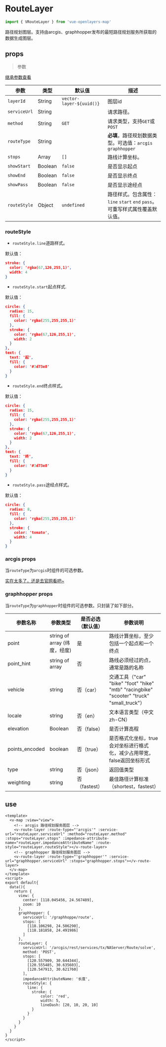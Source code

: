 # RouteLayer

```javascript
import { VRouteLayer } from 'vue-openlayers-map'
```

路径规划图层。支持由arcgis、graphhopper发布的最短路径规划服务所获取的数据生成图层。

## props

> 参数

[继承参数查看](LAYER_PROPS.md)

| 参数         | 类型    | 默认值                   | 描述                                                         |
| ------------ | ------- | ------------------------ | ------------------------------------------------------------ |
| `layerId`    | String  | `vector-layer-${uuid()}` | 图层id                                                       |
| `serviceUrl` | String  |                          | 请求路径。                                                   |
| `method`     | String  | `GET`                    | 请求类型，支持`GET`或  `POST`                                |
| `routeType`  | String  |                          | **必填**，路径规划数据类型。可选值：`arcgis`   `graphhopper` |
| `stops`      | Array   | `[]`                     | 路线计算坐标。                                               |
| `showStart`  | Boolean | `false`                  | 是否显示起点                                                 |
| `showEnd`    | Boolean | `false`                  | 是否显示终点                                                 |
| `showPass`   | Boolean | `false`                  | 是否显示途经点                                               |
| `routeStyle` | Object  | `undefined`              | 路径样式。包含属性：`line` `start` `end`  `pass`。可重写样式属性覆盖默认值。 |

### routeStyle

- `routeStyle.line`道路样式。

默认值：

```json
stroke: {
  color: 'rgba(67,126,255,1)',
  width: 4
}
```

- `routeStyle.start`起点样式.

默认值：

```json
circle: {
  radius: 15,
  fill: {
    color: 'rgba(255,255,255,1)'
  },
  stroke: {
    color: 'rgba(67,126,255,1)',
    width: 2
  }
},
text: {
  text: '起',
  fill: {
    color: '#3d73e8'
  }
}
```

- `routeStyle.end`终点样式。

默认值：

```json
circle: {
  radius: 15,
  fill: {
    color: 'rgba(255,255,255,1)'
  },
  stroke: {
    color: 'rgba(67,126,255,1)',
    width: 2
  }
},
text: {
  text: '终',
  fill: {
    color: '#3d73e8'
  }
}
```

- `routeStyle.pass`途经点样式。

默认值：

```json
circle: {
  radius: 8,
  fill: {
    color: 'rgba(255,255,255,1)'
  },
  stroke: {
    color: 'tomato',
    width: 4
  }
}
```

### arcgis props

当`routeType`为`arcgis`时组件的可选参数。

[实在太多了，还是去官网看吧~](https://developers.arcgis.com/rest/network/api-reference/route-synchronous-service.htm)

### graphhopper props

当`routeType`为`graphhopper`时组件的可选参数。只封装了如下部分。

| 参数名称        | 参数类型                     | 是否必选（默认值） | 参数说明                                                     |
| --------------- | ---------------------------- | ------------------ | ------------------------------------------------------------ |
| point           | string of array (纬度，经度) | 是                 | 路线计算坐标，至少包括一个起点和一个终点                     |
| point_hint      | string of array              | 否                 | 路线必须经过的点，通常是路的名称                             |
| vehicle         | string                       | 否（car）          | 交通工具（"car" "bike" "foot" "hike" "mtb" "racingbike" "scooter" "truck" "small_truck"） |
| locale          | string                       | 否（en）           | 文本语言类型（中文zh-CN）                                    |
| elevation       | Boolean                      | 否（false）        | 是否计算高程                                                 |
| points_encoded  | boolean                      | 否（true）         | 是否格式化坐标，true会对坐标进行格式化，减少占用带宽，false返回坐标形式 |
| type            | string                       | 否（json）         | 返回值类型                                                   |
| weighting       | string                       | 否（fastest）      | 最佳路径计算标准（shortest，fastest）                        |

## use

```vue
<template>
  <v-map :view="view">
    <!-- arcgis 路径规划服务图层 -->
    <v-route-layer :route-type="'arcgis'" :service-url="routeLayer.serviceUrl" :method="routeLayer.method" :stops="routeLayer.stops" :impedance-attribute-name="routeLayer.impedanceAttributeName" :route-style="routeLayer.routeStyle"></v-route-layer>
    <!-- graphhopper 路径规划服务图层 -->
    <v-route-layer :route-type="'graphhopper'" :service-url="graphhopper.serviceUrl" :stops="graphhopper.stops"></v-route-layer>
  </v-map>
</template>
<script>
export default{
  data(){
    return {
      view: {
        center: [118.045456, 24.567489],
        zoom: 10
      },
      graphhopper: {
        serviceUrl: '/graphhoppe/route',
        stops: [
          [118.106298, 24.506290],
          [118.181858, 24.491986]
        ]
      },
      routeLayer: {
        serviceUrl: '/arcgis/rest/services/tx/NAServer/Route/solve',
        method: 'POST',
        stops: [
          [120.557909, 30.644344],
          [120.555485, 30.635603],
          [120.547913, 30.621760]
        ],
        impedanceAttributeName: '长度',
        routeStyle: {
          line: {
            stroke: {
            	color: 'red',
            	width: 5,
            	lineDash: [20, 10, 20, 10]
          	}
          }
        }
      }
    }
  }
}
</script>
```

